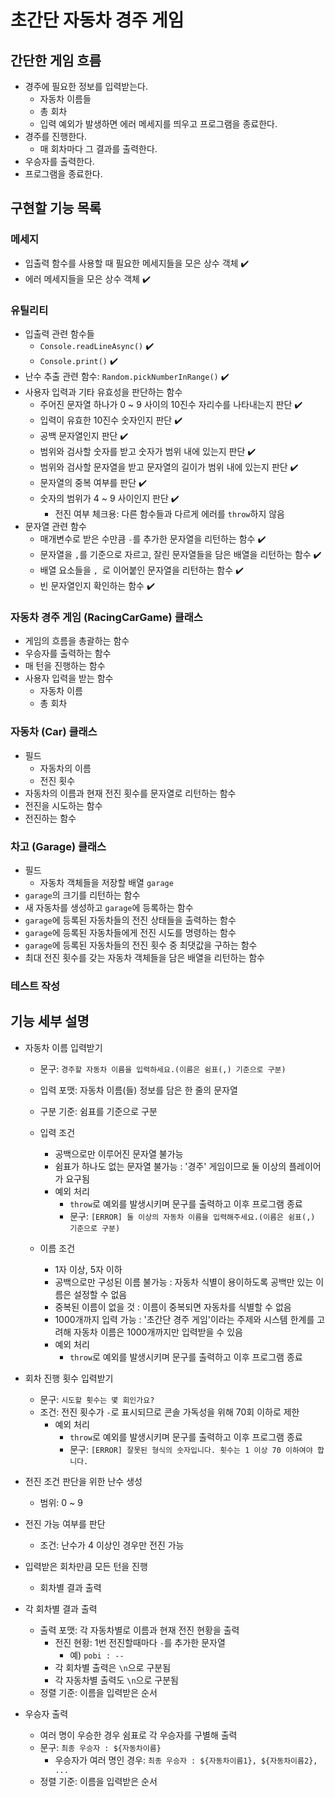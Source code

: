 # 초간단 자동차 경주 게임

## 간단한 게임 흐름

- 경주에 필요한 정보를 입력받는다.
  - 자동차 이름들
  - 총 회차
  - 입력 예외가 발생하면 에러 메세지를 띄우고 프로그램을 종료한다.
- 경주를 진행한다.
  - 매 회차마다 그 결과를 출력한다.
- 우승자를 출력한다.
- 프로그램을 종료한다.

## 구현할 기능 목록

### 메세지

- 입출력 함수를 사용할 때 필요한 메세지들을 모은 상수 객체 ✔️
- 에러 메세지들을 모은 상수 객체 ✔️

### 유틸리티

- 입출력 관련 함수들
  - `Console.readLineAsync()` ✔️
  - `Console.print()` ✔️
- 난수 추출 관련 함수: `Random.pickNumberInRange()` ✔️
- 사용자 입력과 기타 유효성을 판단하는 함수
  - 주어진 문자열 하나가 0 ~ 9 사이의 10진수 자리수를 나타내는지 판단 ✔️
  - 입력이 유효한 10진수 숫자인지 판단 ✔️
  - 공백 문자열인지 판단 ✔️
  - 범위와 검사할 숫자를 받고 숫자가 범위 내에 있는지 판단 ✔️
  - 범위와 검사할 문자열을 받고 문자열의 길이가 범위 내에 있는지 판단 ✔️
  - 문자열의 중복 여부를 판단 ✔️
  - 숫자의 범위가 4 ~ 9 사이인지 판단 ✔️
    - 전진 여부 체크용: 다른 함수들과 다르게 에러를 `throw`하지 않음
- 문자열 관련 함수
  - 매개변수로 받은 수만큼 `-`를 추가한 문자열을 리턴하는 함수 ✔️
  - 문자열을 `,`를 기준으로 자르고, 잘린 문자열들을 담은 배열을 리턴하는 함수 ✔️
  - 배열 요소들을 `, `로 이어붙인 문자열을 리턴하는 함수 ✔️
  - 빈 문자열인지 확인하는 함수 ✔️

### 자동차 경주 게임 (RacingCarGame) 클래스

- 게임의 흐름을 총괄하는 함수
- 우승자를 출력하는 함수
- 매 턴을 진행하는 함수
- 사용자 입력을 받는 함수
  - 자동차 이름
  - 총 회차

### 자동차 (Car) 클래스

- 필드
  - 자동차의 이름
  - 전진 횟수
- 자동차의 이름과 현재 전진 횟수를 문자열로 리턴하는 함수
- 전진을 시도하는 함수
- 전진하는 함수

### 차고 (Garage) 클래스

- 필드
  - 자동차 객체들을 저장할 배열 `garage`
- `garage`의 크기를 리턴하는 함수
- 새 자동차를 생성하고 `garage`에 등록하는 함수
- `garage`에 등록된 자동차들의 전진 상태들을 출력하는 함수
- `garage`에 등록된 자동차들에게 전진 시도를 명령하는 함수
- `garage`에 등록된 자동차들의 전진 횟수 중 최댓값을 구하는 함수
- 최대 전진 횟수를 갖는 자동차 객체들을 담은 배열을 리턴하는 함수

### 테스트 작성

## 기능 세부 설명

- 자동차 이름 입력받기

  - 문구: `경주할 자동차 이름을 입력하세요.(이름은 쉼표(,) 기준으로 구분)`
  - 입력 포맷: 자동차 이름(들) 정보를 담은 한 줄의 문자열
  - 구분 기준: 쉼표를 기준으로 구분
  - 입력 조건

    - 공백으로만 이루어진 문자열 불가능
    - 쉼표가 하나도 없는 문자열 불가능 : '경주' 게임이므로 둘 이상의 플레이어가 요구됨
    - 예외 처리
      - `throw`로 예외를 발생시키며 문구를 출력하고 이후 프로그램 종료
      - 문구: `[ERROR] 둘 이상의 자동차 이름을 입력해주세요.(이름은 쉼표(,) 기준으로 구분)`

  - 이름 조건
    - 1자 이상, 5자 이하
    - 공백으로만 구성된 이름 불가능 : 자동차 식별이 용이하도록 공백만 있는 이름은 설정할 수 없음
    - 중복된 이름이 없을 것 : 이름이 중복되면 자동차를 식별할 수 없음
    - 1000개까지 입력 가능 : '초간단 경주 게임'이라는 주제와 시스템 한계를 고려해 자동차 이름은 1000개까지만 입력받을 수 있음
    - 예외 처리
      - `throw`로 예외를 발생시키며 문구를 출력하고 이후 프로그램 종료

- 회차 진행 횟수 입력받기

  - 문구: `시도할 횟수는 몇 회인가요?`
  - 조건: 전진 횟수가 `-`로 표시되므로 콘솔 가독성을 위해 70회 이하로 제한
    - 예외 처리
      - `throw`로 예외를 발생시키며 문구를 출력하고 이후 프로그램 종료
      - 문구: `[ERROR] 잘못된 형식의 숫자입니다. 횟수는 1 이상 70 이하여야 합니다.`

- 전진 조건 판단을 위한 난수 생성

  - 범위: 0 ~ 9

- 전진 가능 여부를 판단

  - 조건: 난수가 4 이상인 경우만 전진 가능

- 입력받은 회차만큼 모든 턴을 진행

  - 회차별 결과 출력

- 각 회차별 결과 출력

  - 출력 포맷: 각 자동차별로 이름과 현재 전진 현황을 출력
    - 전진 현황: 1번 전진할때마다 `-`를 추가한 문자열
      - 예) `pobi : --`
    - 각 회차별 출력은 `\n`으로 구분됨
    - 각 자동차별 출력도 `\n`으로 구분됨
  - 정렬 기준: 이름을 입력받은 순서

- 우승자 출력
  - 여러 명이 우승한 경우 쉼표로 각 우승자를 구별해 출력
  - 문구: `최종 우승자 : ${자동차이름}`
    - 우승자가 여러 명인 경우: `최종 우승자 : ${자동차이름1}, ${자동차이름2}, ...`
  - 정렬 기준: 이름을 입력받은 순서
